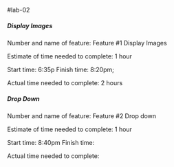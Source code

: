 #lab-02

##### Display Images
Number and name of feature: Feature #1 Display Images

Estimate of time needed to complete: 1 hour

Start time: 6:35p
Finish time: 8:20pm;

Actual time needed to complete: 2 hours

##### Drop Down
Number and name of feature: Feature #2 Drop down

Estimate of time needed to complete: 1 hour

Start time: 8:40pm
Finish time: 

Actual time needed to complete: